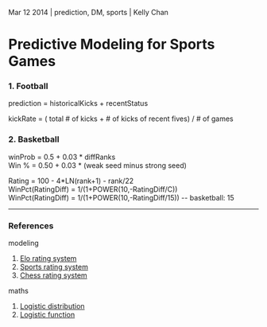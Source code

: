 Mar 12 2014 | prediction, DM, sports | Kelly Chan
# Predictive Modeling for Sports Games

### 1. Football

prediction = historicalKicks + recentStatus

kickRate = ( total # of kicks + # of kicks of recent fives) / # of games

### 2. Basketball

winProb = 0.5 + 0.03 * diffRanks  
Win % = 0.50 + 0.03 * (weak seed minus strong seed) 

Rating = 100 - 4*LN(rank+1) - rank/22  
WinPct(RatingDiff) = 1/(1+POWER(10,-RatingDiff/C))  
WinPct(RatingDiff) = 1/(1+POWER(10,-RatingDiff/15))  -- basketball: 15


---
### References
modeling  
1. [Elo rating system](http://en.wikipedia.org/wiki/Elo_rating_system)  
2. [Sports rating system](http://en.wikipedia.org/wiki/Sports_rating_system)  
3. [Chess rating system](http://en.wikipedia.org/wiki/Chess_rating_system)

maths  
1. [Logistic distribution](http://en.wikipedia.org/wiki/Logistic_distribution)  
2. [Logistic function](http://en.wikipedia.org/wiki/Logistic_curve)
